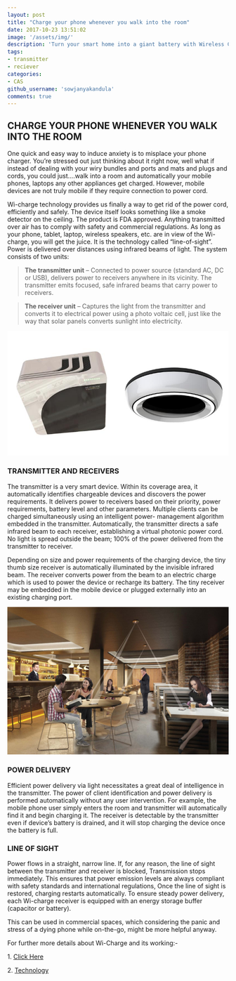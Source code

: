```yaml
---
layout: post
title: "Charge your phone whenever you walk into the room"
date: 2017-10-23 13:51:02
image: '/assets/img/'
description: 'Turn your smart home into a giant battery with Wireless Charging.'
tags:
- transmitter
- reciever
categories:
- CAS
github_username: 'sowjanyakandula'
comments: true
---
```


## CHARGE YOUR PHONE WHENEVER YOU WALK INTO THE ROOM

One quick and easy way to induce anxiety is to misplace your phone charger. You’re stressed out just thinking about it right now, well what if instead of dealing with your wiry bundles and ports and mats and plugs and cords, you could just….walk into a room and automatically your mobile phones, laptops any other appliances get charged. However, mobile devices are not truly mobile if they require connection to power cord.

Wi-charge technology provides us finally a way to get rid of the power cord, efficiently and safely. The device itself looks something like a smoke detector on the ceiling. The product is FDA approved. Anything transmitted over air has to comply with safety and commercial regulations. As long as your phone, tablet, laptop, wireless speakers, etc. are in view of the Wi-charge, you will get the juice. It is the technology called “line-of-sight”. Power is delivered over distances using infrared beams of light. The system consists of two units:

>**The transmitter unit** – Connected to power source (standard AC, DC or USB), delivers power to receivers anywhere in its vicinity. The transmitter emits focused, safe infrared beams that carry power to receivers.

>**The receiver unit** – Captures the light from the transmitter and converts it to electrical power using a photo voltaic cell, just like the way that solar panels converts sunlight into electricity.

![image1](/blog/assets/img/charge-your-phone/image1.jpeg)


### **TRANSMITTER AND RECEIVERS**

The transmitter is a very smart device. Within its coverage area, it automatically identifies chargeable devices and discovers the power requirements. It delivers power to receivers based on their priority, power requirements, battery level and other parameters. Multiple clients can be charged simultaneously using an intelligent power- management algorithm embedded in the transmitter. Automatically, the transmitter directs a safe infrared beam to each receiver, establishing a virtual photonic power cord. No light is spread outside the beam; 100% of the power delivered from the transmitter to receiver.

Depending on size and power requirements of the charging device, the tiny thumb size receiver is automatically illuminated by the invisible infrared beam. The receiver converts power from the beam to an electric charge which is used to power the device or recharge its battery. The tiny receiver may be embedded in the mobile device or plugged externally into an existing charging port.

![image2](/blog/assets/img/charge-your-phone/image2.jpeg)


### **POWER DELIVERY**

Efficient power delivery via light necessitates a great deal of intelligence in the transmitter. The power of client identification and power delivery is performed automatically without any user intervention. For example, the mobile phone user simply enters the room and transmitter will automatically find it and begin charging it. The receiver is detectable by the transmitter even if device’s battery is drained, and it will stop charging the device once the battery is full.

### **LINE OF SIGHT**

Power flows in a straight, narrow line. If, for any reason, the line of sight between the transmitter and receiver is blocked, Transmission stops immediately. This ensures that power emission levels are always compliant with safety standards and international regulations, Once the line of sight is restored, charging restarts automatically. To ensure steady power delivery, each Wi-charge receiver is equipped with an energy storage buffer (capacitor or battery).

This can be used in commercial spaces, which considering the panic and stress of a dying phone while on-the-go, might be more helpful anyway.

For further more details about Wi-Charge and its working:-

1\. [Click Here](https://spectrum.ieee.org/tech-talk/consumer-electronics/portable-devices/wicharge-promises-phone-charging-by-infrared-laser)

2\. [Technology](https://www.wi-charge.com/technology/)




